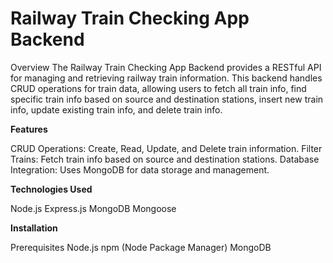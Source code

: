 # Railway Train Checking App Backend
Overview
The Railway Train Checking App Backend provides a RESTful API for managing and retrieving railway train information. This backend handles CRUD operations for train data, allowing users to fetch all train info, find specific train info based on source and destination stations, insert new train info, update existing train info, and delete train info.

**Features**

CRUD Operations: Create, Read, Update, and Delete train information.
Filter Trains: Fetch train info based on source and destination stations.
Database Integration: Uses MongoDB for data storage and management.

**Technologies Used** 

Node.js
Express.js
MongoDB
Mongoose

**Installation**

Prerequisites
Node.js
npm (Node Package Manager)
MongoDB
